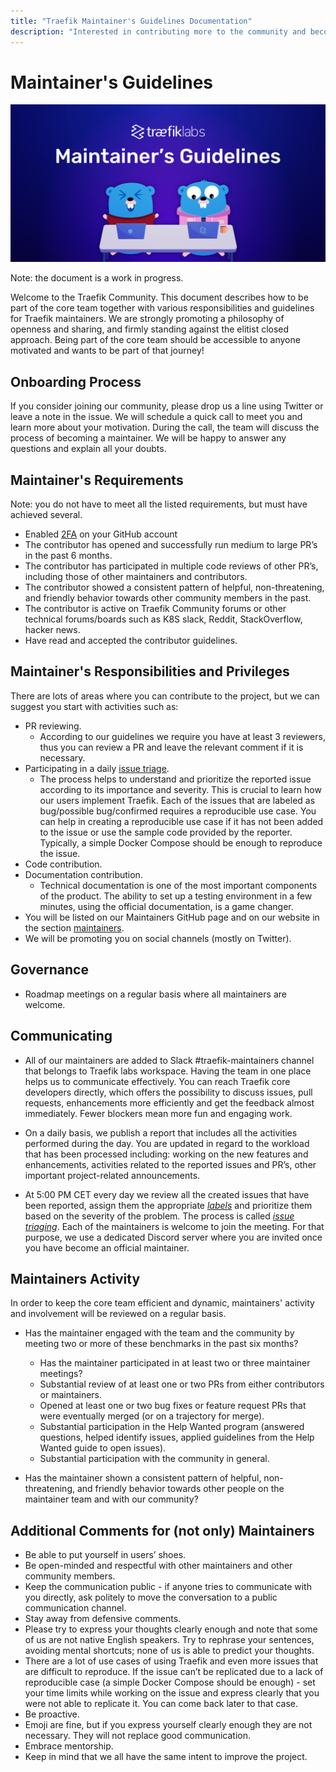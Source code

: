 ```yaml
---
title: "Traefik Maintainer's Guidelines Documentation"
description: "Interested in contributing more to the community and becoming a Traefik Proxy maintainer? Read the guide to becoming a part of the core team."
---
```


# Maintainer's Guidelines

![Maintainer's Guidelines](../assets/img/maintainers-guidelines.png)

Note: the document is a work in progress.

Welcome to the Traefik Community.
This document describes how to be part of the core team
together with various responsibilities
and guidelines for Traefik maintainers.
We are strongly promoting a philosophy of openness and sharing,
and firmly standing against the elitist closed approach.
Being part of the core team should be accessible to anyone motivated
and wants to be part of that journey!

## Onboarding Process

If you consider joining our community, please drop us a line using Twitter or leave a note in the issue.
We will schedule a quick call to meet you and learn more about your motivation.
During the call, the team will discuss the process of becoming a maintainer.
We will be happy to answer any questions and explain all your doubts.

## Maintainer's Requirements

Note: you do not have to meet all the listed requirements,
but must have achieved several.

- Enabled [2FA](https://docs.github.com/en/authentication/securing-your-account-with-two-factor-authentication-2fa/configuring-two-factor-authentication) on your GitHub account
- The contributor has opened and successfully run medium to large PR’s in the past 6 months.
- The contributor has participated in multiple code reviews of other PR’s,
  including those of other maintainers and contributors.
- The contributor showed a consistent pattern of helpful, non-threatening, and friendly behavior towards other community members in the past.
- The contributor is active on Traefik Community forums
  or other technical forums/boards such as K8S slack, Reddit, StackOverflow, hacker news.
- Have read and accepted the contributor guidelines.

## Maintainer's Responsibilities and Privileges

There are lots of areas where you can contribute to the project,
but we can suggest you start with activities such as:

- PR reviewing.
    - According to our guidelines we require you have at least 3 reviewers,
      thus you can review a PR and leave the relevant comment if it is necessary.
- Participating in a daily [issue triage](https://github.com/traefik/contributors-guide/blob/master/issue_triage.md).
    - The process helps to understand and prioritize the reported issue according to its importance and severity.
      This is crucial to learn how our users implement Traefik.
      Each of the issues that are labeled as bug/possible bug/confirmed requires a reproducible use case. 
      You can help in creating a reproducible use case if it has not been added to the issue
      or use the sample code provided by the reporter.
      Typically, a simple Docker Compose should be enough to reproduce the issue.
- Code contribution.
- Documentation contribution.
    - Technical documentation is one of the most important components of the product.
      The ability to set up a testing environment in a few minutes,
      using the official documentation,
      is a game changer.
- You will be listed on our Maintainers GitHub page
  and on our website in the section [maintainers](maintainers.md).
- We will be promoting you on social channels (mostly on Twitter).

## Governance

- Roadmap meetings on a regular basis where all maintainers are welcome.

## Communicating

- All of our maintainers are added to Slack #traefik-maintainers channel that belongs to Traefik labs workspace.
  Having the team in one place helps us to communicate effectively.
  You can reach Traefik core developers directly,
  which offers the possibility to discuss issues, pull requests, enhancements more efficiently
  and get the feedback almost immediately.
  Fewer blockers mean more fun and engaging work.

- On a daily basis, we publish a report that includes all the activities performed during the day.
  You are updated in regard to the workload that has been processed including:
  working on the new features and enhancements,
  activities related to the reported issues and PR’s,
  other important project-related announcements.

- At 5:00 PM CET every day we review all the created issues that have been reported,
  assign them the appropriate *[labels](maintainers.md#labels)*
  and prioritize them based on the severity of the problem.
  The process is called *[issue triaging](https://github.com/traefik/contributors-guide/blob/master/issue_triage.md)*.
  Each of the maintainers is welcome to join the meeting.
  For that purpose, we use a dedicated Discord server
  where you are invited once you have become an official maintainer.

## Maintainers Activity

In order to keep the core team efficient and dynamic,
maintainers' activity and involvement will be reviewed on a regular basis.

- Has the maintainer engaged with the team and the community by meeting two or more of these benchmarks in the past six months?
    - Has the maintainer participated in at least two or three maintainer meetings?
    - Substantial review of at least one or two PRs from either contributors or maintainers.
    - Opened at least one or two bug fixes or feature request PRs
      that were eventually merged (or on a trajectory for merge).
    - Substantial participation in the Help Wanted program (answered questions, helped identify issues, applied guidelines from the Help Wanted guide to open issues).
    - Substantial participation with the community in general.

- Has the maintainer shown a consistent pattern of helpful,
  non-threatening,
  and friendly behavior towards other people on the maintainer team and with our community?

## Additional Comments for (not only) Maintainers

- Be able to put yourself in users’ shoes.
- Be open-minded and respectful with other maintainers and other community members.
- Keep the communication public -
  if anyone tries to communicate with you directly,
  ask politely to move the conversation to a public communication channel.
- Stay away from defensive comments.
- Please try to express your thoughts clearly enough
  and note that some of us are not native English speakers.
  Try to rephrase your sentences, avoiding mental shortcuts;
  none of us is able to predict your thoughts.
- There are a lot of use cases of using Traefik
  and even more issues that are difficult to reproduce.
  If the issue can’t be replicated due to a lack of reproducible case (a simple Docker Compose should be enough) -
  set your time limits while working on the issue
  and express clearly that you were not able to replicate it.
  You can come back later to that case.
- Be proactive.
- Emoji are fine,
  but if you express yourself clearly enough they are not necessary.
  They will not replace good communication.
- Embrace mentorship.
- Keep in mind that we all have the same intent to improve the project.
